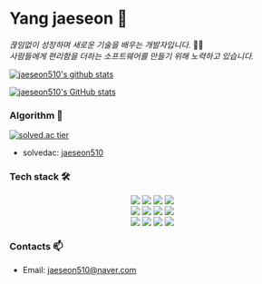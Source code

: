 <h1> Yang jaeseon 👋 </h1>
<p>
  <em>
    끊임없이 성장하며 새로운 기술을 배우는 개발자입니다. </em>👨‍💻<em><br>
    사람들에게 편리함을 더하는 소프트웨어를 만들기 위해 노력하고 있습니다.
  </em>  
</p>

[![jaeseon510's github stats](https://github-readme-stats.vercel.app/api/top-langs/?username=jaeseon510&show_icons=true&hide_border=true&title_color=004386&icon_color=004386&layout=compact)](https://github.com/jaeseon510)

[![jaeseon510's GitHub stats](https://github-readme-stats.vercel.app/api?username=jaeseon510)](https://github.com/jaeseon510/github-readme-stats)
   
### Algorithm 📖

[![solved.ac tier](http://mazassumnida.wtf/api/generate_badge?boj=jaeseon510)](https://solved.ac/jaeseon510)
* solvedac: [jaeseon510](https://solved.ac/profile/jaeseon510)


### Tech stack 🛠

<div align=center>
  <img src="https://img.shields.io/badge/c++-00599C?style=for-the-badge&logo=c%2B%2B&logoColor=white">
  <img src="https://img.shields.io/badge/python-3776AB?style=for-the-badge&logo=python&logoColor=white">
  <img src="https://img.shields.io/badge/c-A8B9CC?style=for-the-badge&logo=c&logoColor=white">
  <img src="https://img.shields.io/badge/go-00ADD8?style=for-the-badge&logo=go&logoColor=white">
<br>
 
  <img src="https://img.shields.io/badge/html5-E34F26?style=for-the-badge&logo=html5&logoColor=white">
  <img src="https://img.shields.io/badge/css-1572B6?style=for-the-badge&logo=css3&logoColor=white">
  <img src="https://img.shields.io/badge/javascript-F7DF1E?style=for-the-badge&logo=javascript&logoColor=black">
  <img src="https://img.shields.io/badge/react-61DAFB?style=for-the-badge&logo=react&logoColor=black">
<br>
 
  <img src="https://img.shields.io/badge/mysql-4479A1?style=for-the-badge&logo=mysql&logoColor=white">
  <img src="https://img.shields.io/badge/node.js-339933?style=for-the-badge&logo=Node.js&logoColor=white">
  <img src="https://img.shields.io/badge/github-181717?style=for-the-badge&logo=github&logoColor=white">
  <img src="https://img.shields.io/badge/git-F05032?style=for-the-badge&logo=git&logoColor=white">

</div>

### Contacts 📫

* Email: jaeseon510@naver.com
